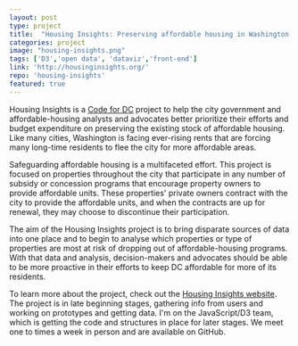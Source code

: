 ```yaml
---
layout: post
type: project
title:  "Housing Insights: Preserving affordable housing in Washington DC"
categories: project
image: "housing-insights.png"
tags: ['D3','open data', 'dataviz','front-end']
link: 'http://housinginsights.org/'
repo: 'housing-insights'
featured: true
---
```


Housing Insights is a [Code for DC](http://codefordc.org/) project to help the city government and affordable-housing analysts and advocates better prioritize their efforts and budget expenditure on preserving the existing stock of affordable housing. Like many cities, Washington is facing ever-rising rents that are forcing many long-time residents to flee the city for more affordable areas.

Safeguarding affordable housing is a multifaceted effort. This project is focused on properties throughout the city that participate in any number of subsidy or concession programs that encourage property owners to provide affordable units. These properties' private owners contract with the city to provide the affordable units, and when the contracts are up for renewal, they may choose to discontinue their participation.

The aim of the Housing Insights project is to bring disparate sources of data into one place and to begin to analyse which properties or type of properties are most at risk of dropping out of affordable-housing programs. With that data and analysis, decision-makers and advocates should be able to be more proactive in their efforts to keep DC affordable for more of its residents.

To learn more about the project, check out the [Housing Insights website](http://housinginsights.org). The project is in late beginning stages, gathering info from users and working on prototypes and getting data. I'm on the JavaScript/D3 team, which is getting the code and structures in place for later stages. We meet one to times a week in person and are available on GitHub.